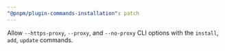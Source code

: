 ```yaml
---
"@pnpm/plugin-commands-installation": patch
---
```


Allow `--https-proxy`, `--proxy`, and `--no-proxy` CLI options with the `install`, `add`, `update` commands.
